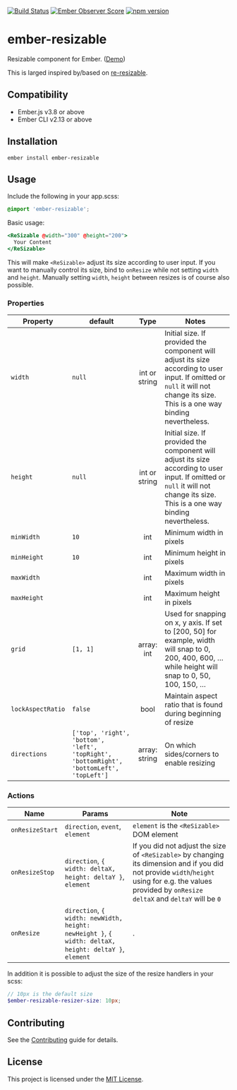 [![Build Status](https://travis-ci.org/evocount/ember-resizable.svg?branch=master)](https://travis-ci.org/evocount/ember-resizable)
[![Ember Observer Score](https://emberobserver.com/badges/ember-resizable.svg)](https://emberobserver.com/addons/ember-resizable)
[![npm version](https://badge.fury.io/js/ember-resizable.svg)](https://badge.fury.io/js/ember-resizable)

ember-resizable
==============================================================================

Resizable component for Ember.  ([Demo](https://evocount.github.io/ember-resizable/))

This is larged inspired by/based on [re-resizable](https://github.com/bokuweb/re-resizable).

Compatibility
------------------------------------------------------------------------------

* Ember.js v3.8 or above
* Ember CLI v2.13 or above

Installation
------------------------------------------------------------------------------

```
ember install ember-resizable
```

Usage
------------------------------------------------------------------------------

Include the following in your app.scss:

```scss
@import 'ember-resizable';
```

Basic usage:

```hbs
<ReSizable @width="300" @height="200">
  Your Content
</ReSizable>
```

This will make `<ReSizable>` adjust its size according to user input. If you want to manually control its size, bind to `onResize` while not setting `width` and `height`. Manually setting `width`, `height` between resizes is of course also possible.

### Properties
| Property | default | Type | Notes |
| --- | --- | :---: | --- |
| `width` | `null` | int or string  | Initial size. If provided the component will adjust its size according to user input. If omitted or `null` it will not change its size. This is a one way binding nevertheless. |
| `height` | `null` | int or string  | Initial size. If provided the component will adjust its size according to user input. If omitted or `null` it will not change its size. This is a one way binding nevertheless. |
| `minWidth` | `10` | int | Minimum width in pixels |
| `minHeight` | `10` | int | Minimum height in pixels |
| `maxWidth` |  | int | Maximum width in pixels |
| `maxHeight` |  | int | Maximum height in pixels |
| `grid` | `[1, 1]` | array: int | Used for snapping on x, y axis. If set to [200, 50] for example, width will snap to 0, 200, 400, 600, … while height will snap to 0, 50, 100, 150, … |
| `lockAspectRatio` | `false` | bool | Maintain aspect ratio that is found during beginning of resize |
| `directions` | `['top', 'right', 'bottom', 'left', 'topRight', 'bottomRight', 'bottomLeft', 'topLeft']` | array: string | On which sides/corners to enable resizing |


### Actions
| Name | Params | Note |
| --- | --- | --- |
| `onResizeStart`  | `direction`, `event`, `element` | `element` is the `<ReSizable>` DOM element |
| `onResizeStop`   |  `direction`, `{ width: deltaX, height: deltaY }`, `element` | If you did not adjust the size of `<ReSizable>` by changing its dimension and if you did not provide `width`/`height` using for e.g. the values provided by `onResize` `deltaX` and `deltaY` will be `0` |
| `onResize`       | `direction`, `{ width: newWidth, height: newHeight }`, `{ width: deltaX, height: deltaY }`, `element`  |  . |


In addition it is possible to adjust the size of the resize handlers in your scss:
```scss
// 10px is the default size
$ember-resizable-resizer-size: 10px;
```

Contributing
------------------------------------------------------------------------------

See the [Contributing](CONTRIBUTING.md) guide for details.


License
------------------------------------------------------------------------------

This project is licensed under the [MIT License](LICENSE.md).
